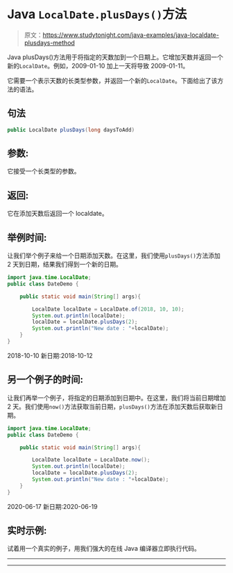 # Java `LocalDate.plusDays()`方法

> 原文：<https://www.studytonight.com/java-examples/java-localdate-plusdays-method>

Java plusDays()方法用于将指定的天数加到一个日期上。它增加天数并返回一个新的`LocalDate`。例如，2009-01-10 加上一天将导致 2009-01-11。

它需要一个表示天数的长类型参数，并返回一个新的`LocalDate`。下面给出了该方法的语法。

## 句法

```java
public LocalDate plusDays(long daysToAdd)
```

## 参数:

它接受一个长类型的参数。

## 返回:

它在添加天数后返回一个 localdate。

## 举例时间:

让我们举个例子来给一个日期添加天数。在这里，我们使用`plusDays()`方法添加 2 天到日期，结果我们得到一个新的日期。

```java
import java.time.LocalDate; 
public class DateDemo {

	public static void main(String[] args){  

		LocalDate localDate = LocalDate.of(2018, 10, 10);
		System.out.println(localDate);
		localDate = localDate.plusDays(2);
		System.out.println("New date : "+localDate);
	}
}
```

2018-10-10
新日期:2018-10-12

## 另一个例子的时间:

让我们再举一个例子，将指定的日期添加到日期中。在这里，我们将当前日期增加 2 天。我们使用`now()`方法获取当前日期，`plusDays()`方法在添加天数后获取新日期。

```java
import java.time.LocalDate; 
public class DateDemo {

	public static void main(String[] args){  

		LocalDate localDate = LocalDate.now();
		System.out.println(localDate);
		localDate = localDate.plusDays(2);
		System.out.println("New date : "+localDate);
	}
}
```

2020-06-17
新日期:2020-06-19

## 实时示例:

试着用一个真实的例子，用我们强大的在线 Java 编译器立即执行代码。

* * *

* * *